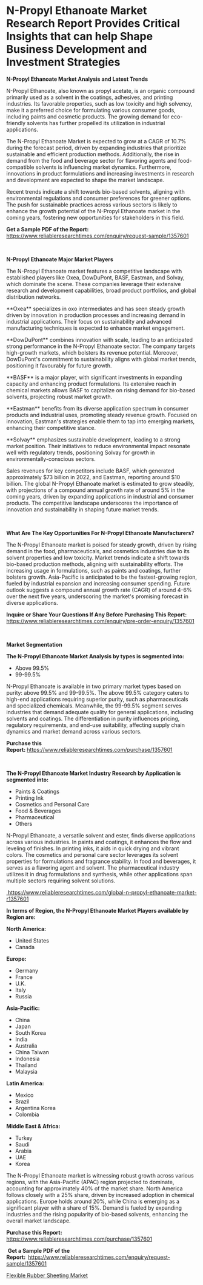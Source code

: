 <p><h1>N-Propyl Ethanoate Market Research Report Provides Critical Insights that can help Shape Business Development and Investment Strategies</h1></p><p><strong>N-Propyl Ethanoate Market Analysis and Latest Trends</strong></p>
<p><p>N-Propyl Ethanoate, also known as propyl acetate, is an organic compound primarily used as a solvent in the coatings, adhesives, and printing industries. Its favorable properties, such as low toxicity and high solvency, make it a preferred choice for formulating various consumer goods, including paints and cosmetic products. The growing demand for eco-friendly solvents has further propelled its utilization in industrial applications.</p><p>The N-Propyl Ethanoate Market is expected to grow at a CAGR of 10.7% during the forecast period, driven by expanding industries that prioritize sustainable and efficient production methods. Additionally, the rise in demand from the food and beverage sector for flavoring agents and food-compatible solvents is influencing market dynamics. Furthermore, innovations in product formulations and increasing investments in research and development are expected to shape the market landscape.</p><p>Recent trends indicate a shift towards bio-based solvents, aligning with environmental regulations and consumer preferences for greener options. The push for sustainable practices across various sectors is likely to enhance the growth potential of the N-Propyl Ethanoate market in the coming years, fostering new opportunities for stakeholders in this field.</p></p>
<p><strong>Get a Sample PDF of the Report:&nbsp;</strong> <a href="https://www.reliableresearchtimes.com/enquiry/request-sample/1357601?utm_campaign=2123&utm_medium=2&utm_source=Github&utm_content=ia&utm_term=01022025&utm_id=n-propyl-ethanoate">https://www.reliableresearchtimes.com/enquiry/request-sample/1357601</a></p>
<p>&nbsp;</p>
<p><strong>N-Propyl Ethanoate Major Market Players</strong></p>
<p><p>The N-Propyl Ethanoate market features a competitive landscape with established players like Oxea, DowDuPont, BASF, Eastman, and Solvay, which dominate the scene. These companies leverage their extensive research and development capabilities, broad product portfolios, and global distribution networks.</p><p>**Oxea** specializes in oxo intermediates and has seen steady growth driven by innovation in production processes and increasing demand in industrial applications. Their focus on sustainability and advanced manufacturing techniques is expected to enhance market engagement.</p><p>**DowDuPont** combines innovation with scale, leading to an anticipated strong performance in the N-Propyl Ethanoate sector. The company targets high-growth markets, which bolsters its revenue potential. Moreover, DowDuPont's commitment to sustainability aligns with global market trends, positioning it favourably for future growth.</p><p>**BASF** is a major player, with significant investments in expanding capacity and enhancing product formulations. Its extensive reach in chemical markets allows BASF to capitalize on rising demand for bio-based solvents, projecting robust market growth.</p><p>**Eastman** benefits from its diverse application spectrum in consumer products and industrial uses, promoting steady revenue growth. Focused on innovation, Eastman's strategies enable them to tap into emerging markets, enhancing their competitive stance.</p><p>**Solvay** emphasizes sustainable development, leading to a strong market position. Their initiatives to reduce environmental impact resonate well with regulatory trends, positioning Solvay for growth in environmentally-conscious sectors.</p><p>Sales revenues for key competitors include BASF, which generated approximately $73 billion in 2022, and Eastman, reporting around $10 billion. The global N-Propyl Ethanoate market is estimated to grow steadily, with projections of a compound annual growth rate of around 5% in the coming years, driven by expanding applications in industrial and consumer products. The competitive landscape underscores the importance of innovation and sustainability in shaping future market trends.</p></p>
<p>&nbsp;</p>
<p><strong>What Are The Key Opportunities For N-Propyl Ethanoate Manufacturers?</strong></p>
<p><p>The N-Propyl Ethanoate market is poised for steady growth, driven by rising demand in the food, pharmaceuticals, and cosmetics industries due to its solvent properties and low toxicity. Market trends indicate a shift towards bio-based production methods, aligning with sustainability efforts. The increasing usage in formulations, such as paints and coatings, further bolsters growth. Asia-Pacific is anticipated to be the fastest-growing region, fueled by industrial expansion and increasing consumer spending. Future outlook suggests a compound annual growth rate (CAGR) of around 4-6% over the next five years, underscoring the market's promising forecast in diverse applications.</p></p>
<p><strong>Inquire or Share Your Questions If Any Before Purchasing This Report:</strong> <a href="https://www.reliableresearchtimes.com/enquiry/pre-order-enquiry/1357601?utm_campaign=2123&utm_medium=2&utm_source=Github&utm_content=ia&utm_term=01022025&utm_id=n-propyl-ethanoate">https://www.reliableresearchtimes.com/enquiry/pre-order-enquiry/1357601</a></p>
<p>&nbsp;</p>
<p><strong>Market Segmentation</strong></p>
<p><strong>The N-Propyl Ethanoate Market Analysis by types is segmented into:</strong></p>
<p><ul><li>Above 99.5%</li><li>99-99.5%</li></ul></p>
<p><p>N-Propyl Ethanoate is available in two primary market types based on purity: above 99.5% and 99-99.5%. The above 99.5% category caters to high-end applications requiring superior purity, such as pharmaceuticals and specialized chemicals. Meanwhile, the 99-99.5% segment serves industries that demand adequate quality for general applications, including solvents and coatings. The differentiation in purity influences pricing, regulatory requirements, and end-use suitability, affecting supply chain dynamics and market demand across various sectors.</p></p>
<p><strong>Purchase this Report:&nbsp;</strong><a href="https://www.reliableresearchtimes.com/purchase/1357601?utm_campaign=2123&utm_medium=2&utm_source=Github&utm_content=ia&utm_term=01022025&utm_id=n-propyl-ethanoate">https://www.reliableresearchtimes.com/purchase/1357601</a></p>
<p>&nbsp;</p>
<p><strong>The N-Propyl Ethanoate Market Industry Research by Application is segmented into:</strong></p>
<p><ul><li>Paints & Coatings</li><li>Printing Ink</li><li>Cosmetics and Personal Care</li><li>Food & Beverages</li><li>Pharmaceutical</li><li>Others</li></ul></p>
<p><p>N-Propyl Ethanoate, a versatile solvent and ester, finds diverse applications across various industries. In paints and coatings, it enhances the flow and leveling of finishes. In printing inks, it aids in quick drying and vibrant colors. The cosmetics and personal care sector leverages its solvent properties for formulations and fragrance stability. In food and beverages, it serves as a flavoring agent and solvent. The pharmaceutical industry utilizes it in drug formulations and synthesis, while other applications span multiple sectors requiring solvent solutions.</p></p>
<p><a href="https://www.reliableresearchtimes.com/global-n-propyl-ethanoate-market-r1357601?utm_campaign=2123&utm_medium=2&utm_source=Github&utm_content=ia&utm_term=01022025&utm_id=n-propyl-ethanoate">&nbsp;https://www.reliableresearchtimes.com/global-n-propyl-ethanoate-market-r1357601</a></p>
<p><strong>In terms of Region, the N-Propyl Ethanoate Market Players available by Region are:</strong></p>
<p>
    <p> <strong> North America: </strong>
        <ul>
            <li>United States</li>
            <li>Canada</li>
        </ul>
        </p> 
    <p> <strong> Europe: </strong>
        <ul>
            <li>Germany</li>
            <li>France</li>
            <li>U.K.</li>
            <li>Italy</li>
            <li>Russia</li>
        </ul>
        </p> 
    <p> <strong> Asia-Pacific: </strong>
        <ul>
            <li>China</li>
            <li>Japan</li>
            <li>South Korea</li>
            <li>India</li>
            <li>Australia</li>
            <li>China Taiwan</li>
            <li>Indonesia</li>
            <li>Thailand</li>
            <li>Malaysia</li>
        </ul>
        </p> 
    <p> <strong> Latin America: </strong>
        <ul>
            <li>Mexico</li>
            <li>Brazil</li>
            <li>Argentina Korea</li>
            <li>Colombia</li>
        </ul>
        </p> 
    <p> <strong> Middle East & Africa: </strong>
        <ul>
            <li>Turkey</li>
            <li>Saudi</li>
            <li>Arabia</li>
            <li>UAE</li>
            <li>Korea</li>
        </ul>
    </p>
    </p>
<p><p>The N-Propyl Ethanoate market is witnessing robust growth across various regions, with the Asia-Pacific (APAC) region projected to dominate, accounting for approximately 40% of the market share. North America follows closely with a 25% share, driven by increased adoption in chemical applications. Europe holds around 20%, while China is emerging as a significant player with a share of 15%. Demand is fueled by expanding industries and the rising popularity of bio-based solvents, enhancing the overall market landscape.</p></p>
<p><strong>Purchase this Report: </strong><a href="https://www.reliableresearchtimes.com/purchase/1357601?utm_campaign=2123&utm_medium=2&utm_source=Github&utm_content=ia&utm_term=01022025&utm_id=n-propyl-ethanoate">https://www.reliableresearchtimes.com/purchase/1357601</a></p>
<p>&nbsp;<strong>Get a Sample PDF of the Report:&nbsp;&nbsp;</strong><a href="https://www.reliableresearchtimes.com/enquiry/request-sample/1357601?utm_campaign=2123&utm_medium=2&utm_source=Github&utm_content=ia&utm_term=01022025&utm_id=n-propyl-ethanoate">https://www.reliableresearchtimes.com/enquiry/request-sample/1357601</a></p>
<p><strong></strong></p>
<p><p><a href="https://github.com/mcfred89/Market-Research-Report-List-1/blob/main/flexible-rubber-sheeting-market.md?utm_campaign=2123&utm_medium=2&utm_source=Github&utm_content=ia&utm_term=01022025&utm_id=n-propyl-ethanoate">Flexible Rubber Sheeting Market</a></p></p>